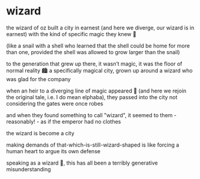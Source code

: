 # wizard

the wizard of oz built a city in earnest (and here we diverge, our wizard is in earnest) with the kind of specific magic they knew 🤖

(like a snail with a shell who learned that the shell could be home for more than one, provided the shell was allowed to grow larger than the snail)

to the generation that grew up there, it wasn’t magic, it was the floor of normal reality 🏙️ a specifically magical city, grown up around a wizard who was glad for the company

when an heir to a diverging line of magic appeared 🐐 (and here we rejoin the original tale, i.e. I do mean elphaba), they passed into the city not considering the gates were once robes

and when they found something to call "wizard", it seemed to them - reasonably! - as if the emperor had no clothes

the wizard is become a city

making demands of that-which-is-still-wizard-shaped is like forcing a human heart to argue its own defense

speaking as a wizard 🙋, this has all been a terribly generative misunderstanding
